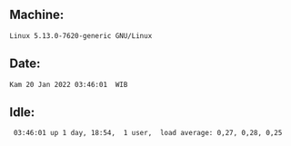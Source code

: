 ## Machine:
```
Linux 5.13.0-7620-generic GNU/Linux
```
## Date:
```
Kam 20 Jan 2022 03:46:01  WIB
```
## Idle:
```
 03:46:01 up 1 day, 18:54,  1 user,  load average: 0,27, 0,28, 0,25
```

